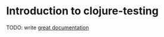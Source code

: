 # Introduction to clojure-testing

TODO: write [great documentation](http://jacobian.org/writing/what-to-write/)
